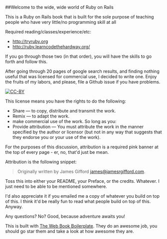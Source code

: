 ##Welcome to the wide, wide world of Ruby on Rails

This is a Ruby on Rails book that is built for the sole purpose of teaching people who have very little/no programming skill at all

Required reading/classes/experience/etc:

- http://tryruby.org
- http://ruby.learncodethehardway.org/

If you go through those two (in that order), you will have the skills to go forth and follow this.

After going through 20 pages of google search results, and finding nothing useful that was licensed for commercial use, I decided to write one. Enjoy the fruits of my labors, and please, file a Github issue if you have problems.

[![CC-BY](http://i.creativecommons.org/l/by/3.0/88x31.png)](http://creativecommons.org/licenses/by/3.0/deed.en_US)

This license means you have the rights to do the following:
  - Share — to copy, distribute and transmit the work.
  - Remix — to adapt the work.
  - make commercial use of the work.
So long as you:
  -  Provide attribution — You must attribute the work in the manner specified by the author or licensor (but not in any way that suggests that they endorse you or your use of the work). 

For the purposes of this discussion, attribution is a required pink banner at the top of every page - er, no, that'd just be mean.

Attribution is the following snippet:

> Originally written by James Gifford <james@jamesrgifford.com>.

Toss this into either your README, your Preface, or the credits. Whatever. I just need to be able to be mentioned somewhere. 

I'd also appreciate it if you emailed me a copy of whatever you build on top of this. I think it'd be really fun to read what people build on top of this. Anyway.


Any questions? No? Good, because adventure awaits you!

This is built with [The Web Book Boilerplate](https://github.com/PascalPrecht/wbb). They do an awesome job, you should go star them and take a look at how awesome they are.